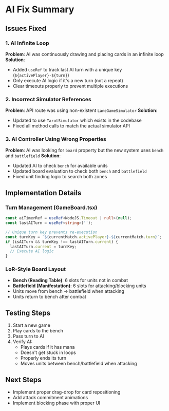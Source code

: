 # AI Fix Summary

## Issues Fixed

### 1. AI Infinite Loop
**Problem**: AI was continuously drawing and placing cards in an infinite loop
**Solution**: 
- Added `useRef` to track last AI turn with a unique key (`${activePlayer}-${turn}`)
- Only execute AI logic if it's a new turn (not a repeat)
- Clear timeouts properly to prevent multiple executions

### 2. Incorrect Simulator References
**Problem**: API route was using non-existent `LaneGameSimulator`
**Solution**: 
- Updated to use `TarotSimulator` which exists in the codebase
- Fixed all method calls to match the actual simulator API

### 3. AI Controller Using Wrong Properties
**Problem**: AI was looking for `board` property but the new system uses `bench` and `battlefield`
**Solution**:
- Updated AI to check `bench` for available units
- Updated board evaluation to check both `bench` and `battlefield`
- Fixed unit finding logic to search both zones

## Implementation Details

### Turn Management (GameBoard.tsx)
```typescript
const aiTimerRef = useRef<NodeJS.Timeout | null>(null);
const lastAITurn = useRef<string>('');

// Unique turn key prevents re-execution
const turnKey = `${currentMatch.activePlayer}-${currentMatch.turn}`;
if (isAITurn && turnKey !== lastAITurn.current) {
  lastAITurn.current = turnKey;
  // Execute AI logic
}
```

### LoR-Style Board Layout
- **Bench (Reading Table)**: 6 slots for units not in combat
- **Battlefield (Manifestation)**: 6 slots for attacking/blocking units
- Units move from bench → battlefield when attacking
- Units return to bench after combat

## Testing Steps
1. Start a new game
2. Play cards to the bench
3. Pass turn to AI
4. Verify AI:
   - Plays cards if it has mana
   - Doesn't get stuck in loops
   - Properly ends its turn
   - Moves units between bench/battlefield when attacking

## Next Steps
- Implement proper drag-drop for card repositioning
- Add attack commitment animations
- Implement blocking phase with proper UI